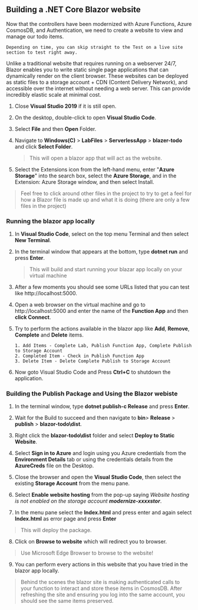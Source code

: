 ## Building a .NET Core Blazor website
Now that the controllers have been modernized with Azure Functions, Azure CosmosDB, and Authentication, we need to create a website to view and manage our todo items.

```
Depending on time, you can skip straight to the Test on a live site section to test right away.
```

Unlike a traditional website that requires running on a webserver 24/7, Blazor enables you to write static single page applications that can dynamically render on the client browser. These websites can be deployed as static files to a storage account + CDN (Content Delivery Network), and accessible over the internet without needing a web server. This can provide incredibly elastic scale at minimal cost.

1. Close **Visual Studio 2019** if it is still open.

2. On the desktop, double-click to open **Visual Studio Code**.

3. Select **File** and then **Open** Folder.

4. Navigate to **Windows(C)** > **LabFiles** > **ServerlessApp** > **blazer-todo** and click **Select Folder**.               

      > This will open a blazor app that will act as the website.
      
5. Select the Extensions icon from the left-hand menu, enter "**Azure Storage**" into the search box, select the **Azure Storage**, and in the Extension: Azure Storage window, and then select Install.
      
> Feel free to click around other files in the project to try to get a feel for how a Blazor file is made up and what it is doing (there are only a few files in the project)

### Running the blazor app locally

1. In **Visual Studio Code**, select on the top menu Terminal and then select **New Terminal**. 

2. In the terminal window that appears at the bottom, type **dotnet run** and press **Enter**.

     > This will build and start running your blazar app locally on your virtual machine
     
3. After a few moments you should see some URLs listed that you can test like http://localhost:5000. 

4. Open a web browser on the virtual machine and go to http://localhost:5000 and enter the name of the **Function App** and then **click Connect**.

5. Try to perform the actions available in the blazor app like **Add**, **Remove**, **Complete** and **Delete** items.

    ```Try to perform actions like:
    1. Add Items - Complete Lab, Publish Function App, Complete Publish to Storage Account
    2. Completed Item - Check in Publish Function App
    3. Delete Item - Delete Complete Publish to Storage Account

    ```

6. Now goto Visual Studio Code and Press **Ctrl+C** to shutdown the application.
     
### Building the Publish Package and Using the Blazor webiste

1. In the terminal window, type **dotnet publish-c Release** and press **Enter**.

2. Wait for the Build to succeed and then navigate to **bin**> **Release** > **publish** > **blazor-todo\dist**.

3. Right click the **blazor-todo\dist** folder and select **Deploy to Static Website**.

4. Select **Sign in to Azure** and login using you Azure credentials from the **Environment Details** tab or using the credentials details from the **AzureCreds** file on the Desktop.

5. Close the browser and open the **Visual Studio Code**, then select the existing **Storage Account** from the menu pane.

6. Select **Enable website hosting** from the pop-up saying *Website hosting is not enabled on the storage account* ***modernize-xxxxstor***.

7. In the menu pane select the **Index.html** and press enter and again select **Index.html** as error page and press **Enter**

> This will deploy the package.

8. Click on **Browse to website** which will redirect you to browser.

> Use Microsoft Edge Browser to browse to the website! 

9. You can perform every actions in this website that you have tried in the blazor app locally.

 > Behind the scenes the blazor site is making authenticated calls to your function to interact and store these items in CosmosDB. After refreshing the site and ensuring you log into the same account, you should see the same items preserved.


